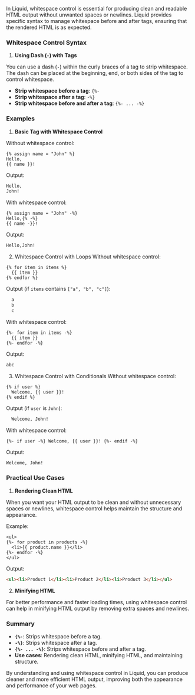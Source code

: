 In Liquid, whitespace control is essential for producing clean and readable HTML output without unwanted spaces or newlines. Liquid provides specific syntax to manage whitespace before and after tags, ensuring that the rendered HTML is as expected.

### Whitespace Control Syntax

1. **Using Dash (`-`) with Tags**

You can use a dash (`-`) within the curly braces of a tag to strip whitespace. The dash can be placed at the beginning, end, or both sides of the tag to control whitespace.

- **Strip whitespace before a tag**: `{%-`
- **Strip whitespace after a tag**: `-%}`
- **Strip whitespace before and after a tag**: `{%- ... -%}`

### Examples

1. **Basic Tag with Whitespace Control**

Without whitespace control:

```liquid
{% assign name = "John" %}
Hello,
{{ name }}!
```

Output: 
```html
Hello,
John!
```

With whitespace control:
```liquid
{% assign name = "John" -%}
Hello,{% -%}
{{ name -}}!
```
Output:
```html
Hello,John!
```
2. Whitespace Control with Loops
Without whitespace control:
```liquid
{% for item in items %}
  {{ item }}
{% endfor %}
```

Output (if `items` contains `["a", "b", "c"]`):

```html
  a
  b
  c
```

With whitespace control:

```liquid
{%- for item in items -%}
  {{ item }}
{%- endfor -%}
```

Output: 
```html
abc
```

3. Whitespace Control with Conditionals
Without whitespace control:
```liquid
{% if user %}
  Welcome, {{ user }}!
{% endif %}
```

Output (if `user` is `John`):
```html
  Welcome, John!
```

With whitespace control:
```liquid
{%- if user -%} Welcome, {{ user }}! {%- endif -%}
```

Output: 
```html
Welcome, John!
```

### Practical Use Cases

1. **Rendering Clean HTML**

When you want your HTML output to be clean and without unnecessary spaces or newlines, whitespace control helps maintain the structure and appearance.

Example:
```liquid
<ul>
{%- for product in products -%}
  <li>{{ product.name }}</li>
{%- endfor -%}
</ul>
```
Output: 
```html
<ul><li>Product 1</li><li>Product 2</li><li>Product 3</li></ul>
```
2. **Minifying HTML**

For better performance and faster loading times, using whitespace control can help in minifying HTML output by removing extra spaces and newlines.

### Summary

- **`{%-`**: Strips whitespace before a tag.
- **`-%}`**: Strips whitespace after a tag.
- **`{%- ... -%}`**: Strips whitespace before and after a tag.
- **Use cases**: Rendering clean HTML, minifying HTML, and maintaining structure.

By understanding and using whitespace control in Liquid, you can produce cleaner and more efficient HTML output, improving both the appearance and performance of your web pages.